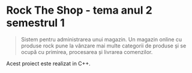 #  Rock The Shop - tema anul 2 semestrul 1
  >Sistem pentru administrarea unui magazin. Un magazin online cu produse rock pune la vânzare mai multe categorii de produse și se
ocupă cu primirea, procesarea și livrarea comenzilor.
  >
  Acest proiect este realizat in C++.
